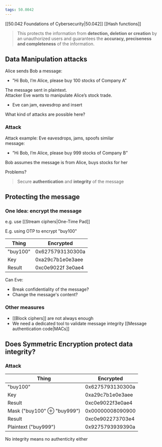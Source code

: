 ```yaml
---
tags: 50.0042
---
```

[[50.042 Foundations of Cybersecurity|50.042]]
[[Hash functions]]

> This protects the information from **detection, deletion or creation** by an unauthorized users and guarantees the **accuracy, preciseness and completeness** of the information.

## Data Manipulation attacks
Alice sends Bob a message:  
- ”Hi Bob, I’m Alice, please buy 100 stocks of Company A”  

The message sent in plaintext.\
Attacker Eve wants to manipulate Alice’s stock trade.
- Eve can jam, eavesdrop and insert  

What kind of attacks are possible here?

### Attack
Attack example: Eve eavesdrops, jams, spoofs similar  
message:  
- ”Hi Bob, I’m Alice, please buy 999 stocks of Company B”  

Bob assumes the message is from Alice, buys stocks for her  

Problems? 
> Secure **authentication** and **integrity** of the message

## Protecting the message
### One Idea: encrypt the message
e.g. use [[Stream ciphers|One-Time Pad]]

E.g. using OTP to encrypt "buy100"

| Thing    | Encrypted         |
| -------- | ----------------- |
| "buy100" | 0x6275793130300a  |
| Key      | 0xa29c7b1e0e3aee  |
| Result   | 0xc0e9022f 3e0ae4 | 

Can Eve:
- Break confidentiality of the message?
- Change the message's content?

### Other measures
- [[Block ciphers]] are not always enough
- We need a dedicated tool to validate message integrity [[Message authentication code|MACs]]

## Does Symmetric Encryption protect data integrity?
### Attack
| Thing                             | Encrypted        |
| --------------------------------- | ---------------- |
| "buy100"                          | 0x6275793130300a |
| Key                               | 0xa29c7b1e0e3aee |
| Result                            | 0xc0e9022f3e0ae4 |
| Mask ("buy100" $\oplus$ "buy999") | 0x00000008090900 |
| Result                            | 0xc0e902273703e4 |
| Plaintext ("buy999")              | 0x9275793939390a |

No integrity means no authenticity either